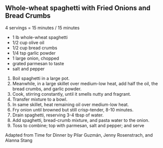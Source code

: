 ## Whole-wheat spaghetti with Fried Onions and Bread Crumbs

4 servings = 15 minutes / 15 minutes

* 1 lb whole-wheat spaghetti
* 1/2 cup olive oil
* 1/2 cup bread crumbs
* 1/4 tsp garlic powder
* 1 large onion, chopped
* grated parmesan to taste
* salt and pepper

1. Boil spaghetti in a large pot.
2. Meanwhile, in a large skillet over medium-low heat, add half the oil, the bread crumbs, and garlic powder.
3. Cook, stirring constantly, until it smells nutty and fragrant.
4. Transfer mixture to a bowl.
5. In same skillet, heat remaining oil over medium-low heat.
6. Fry onion until browned but still crisp-tender, 8-10 minutes.
7. Drain spaghetti, reserving 3-4 tbsp of water.
8. Add spaghetti, bread-crumb mixture, and pasta water to the onion.
9. Toss to combine; top with parmesan, salt and pepper; and serve

Adapted from Time for Dinner by Pilar Guzmán, Jenny Rosenstrach, and Alanna Stang
